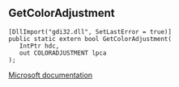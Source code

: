 ## GetColorAdjustment

```
[DllImport("gdi32.dll", SetLastError = true)]
public static extern bool GetColorAdjustment(
   IntPtr hdc,
   out COLORADJUSTMENT lpca
);
```

[Microsoft documentation](https://docs.microsoft.com/en-us/windows/win32/api/wingdi/nf-wingdi-getcoloradjustment)
